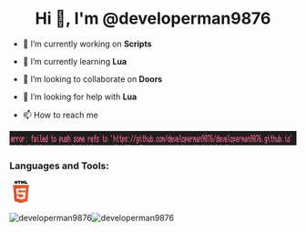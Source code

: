 <h1 align="center">Hi 👋, I'm @developerman9876</h1>

- 🔭 I’m currently working on **Scripts**

- 🌱 I’m currently learning **Lua**

- 👯 I’m looking to collaborate on **Doors**

- 🤝 I’m looking for help with **Lua**

- 📫 How to reach me


<p align="left">
</p>
<img src="raged/page.png" width="1500" height="25">



<h3 align="left">Languages and Tools:</h3>
<p align="left"> <a href="https://www.w3.org/html/" target="_blank" rel="noreferrer"> <img src="https://raw.githubusercontent.com/devicons/devicon/master/icons/html5/html5-original-wordmark.svg" alt="html5" width="40" height="40"/> </a> </p>

<p><img align="left" src="https://github-readme-stats.vercel.app/api/top-langs?username=developerman9876&show_icons=true&locale=en&layout=compact" alt="developerman9876" /></p>

<p>&nbsp;<img align="left" src="https://github-readme-stats.vercel.app/api?username=developerman9876&show_icons=true&locale=en" alt="developerman9876" /></p>
